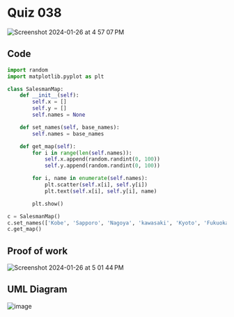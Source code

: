 # Quiz 038
<img width="max" alt="Screenshot 2024-01-26 at 4 57 07 PM" src="https://github.com/hasmhib/unit3-2024/assets/142870448/b087defc-09a6-444c-a6dd-92664627ab1a">


## Code

```py
import random
import matplotlib.pyplot as plt

class SalesmanMap:
    def __init__(self):
        self.x = []
        self.y = []
        self.names = None

    def set_names(self, base_names):
        self.names = base_names

    def get_map(self):
        for i in range(len(self.names)):
            self.x.append(random.randint(0, 100))
            self.y.append(random.randint(0, 100))

        for i, name in enumerate(self.names):
            plt.scatter(self.x[i], self.y[i])
            plt.text(self.x[i], self.y[i], name)

        plt.show()

c = SalesmanMap()
c.set_names(['Kobe', 'Sapporo', 'Nagoya', 'kawasaki', 'Kyoto', 'Fukuoka', 'Saitama', 'Yokohama', 'Osaka'])
c.get_map()

```

## Proof of work
<img width="max" alt="Screenshot 2024-01-26 at 5 01 44 PM" src="https://github.com/hasmhib/unit3-2024/assets/142870448/8fccf8fa-9a5c-45ab-9933-1712f407e088">


## UML Diagram
![image](https://github.com/hasmhib/unit3-2024/assets/142870448/87fe9c51-07a4-41ea-b665-e5333eee2e90)

